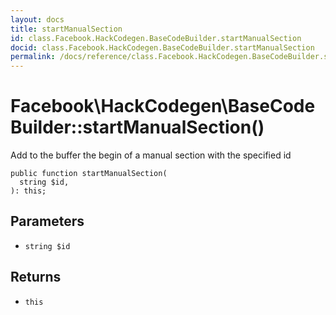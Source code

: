 ```yaml
---
layout: docs
title: startManualSection
id: class.Facebook.HackCodegen.BaseCodeBuilder.startManualSection
docid: class.Facebook.HackCodegen.BaseCodeBuilder.startManualSection
permalink: /docs/reference/class.Facebook.HackCodegen.BaseCodeBuilder.startManualSection.md
---
```

# Facebook\\HackCodegen\\BaseCodeBuilder::startManualSection()




Add to the buffer the begin of a manual section with the specified id




``` Hack
public function startManualSection(
  string $id,
): this;
```




## Parameters




* ` string $id `




## Returns




- ` this `